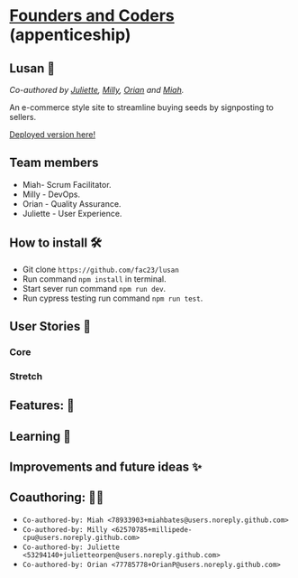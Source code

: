 # [Founders and Coders](https://www.foundersandcoders.com/) (appenticeship)

## Lusan 🌻

_Co-authored by [Juliette](https://github.com/julietteorpen), [Milly](https://github.com/millipede-cpu), [Orian](https://github.com/OrianP) and [Miah](https://github.com/miahbates)._

An e-commerce style site to streamline buying seeds by signposting to sellers.

[Deployed version here!](https://lusan.vercel.app/)

## Team members

- Miah- Scrum Facilitator.
- Milly - DevOps.
- Orian - Quality Assurance.
- Juliette - User Experience.

## How to install 🛠️

- Git clone `https://github.com/fac23/lusan`
- Run command `npm install` in terminal.
- Start sever run command `npm run dev`.
- Run cypress testing run command `npm run test`.

## User Stories :busts_in_silhouette:

### Core

### Stretch

## Features: 🌟

## Learning 🌱

## Improvements and future ideas ✨

## Coauthoring: 👯‍♀️

- `Co-authored-by: Miah <78933903+miahbates@users.noreply.github.com>`
- `Co-authored-by: Milly <62570785+millipede-cpu@users.noreply.github.com>`
- `Co-authored-by: Juliette <53294140+julietteorpen@users.noreply.github.com>`
- `Co-authored-by: Orian <77785778+OrianP@users.noreply.github.com>`
